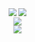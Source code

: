 <div align="center">
  <div align="center">
    <img src="https://github-readme-stats.vercel.app/api?username=chen-huaneng&count_private=true&show_icons=true" />
    <img src="https://github-readme-stats.vercel.app/api/top-langs/?username=chen-huaneng&layout=compact" />
  </div>
  
  <div align="center"> 
    <img src="https://github-readme-streak-stats.herokuapp.com/?user=chen-huaneng" /> 
  </div>
  
  <div align="center"> 
    <img src="https://github-profile-trophy.vercel.app/?username=chen-huaneng" /> 
  </div>
</div>


<!--
**chen-huaneng/chen-huaneng** is a ✨ _special_ ✨ repository because its `README.md` (this file) appears on your GitHub profile.

Here are some ideas to get you started:

- 🔭 I’m currently working on ...
- 🌱 I’m currently learning ...
- 👯 I’m looking to collaborate on ...
- 🤔 I’m looking for help with ...
- 💬 Ask me about ...
- 📫 How to reach me: ...
- 😄 Pronouns: ...
- ⚡ Fun fact: ...
-->
